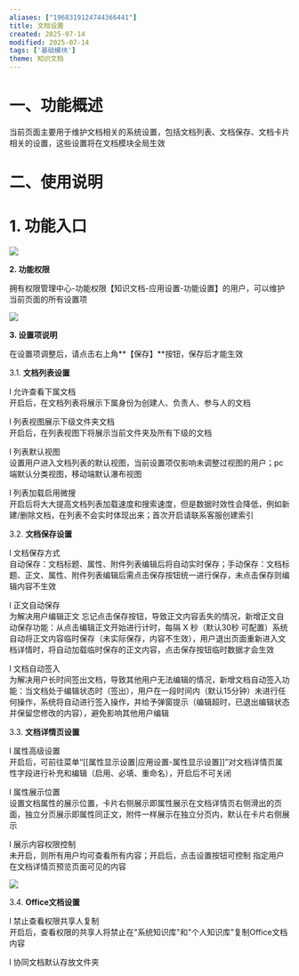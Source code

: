 ```yaml
---
aliases: ["1968319124744366441"]
title: 文档设置
created: 2025-07-14
modified: 2025-07-14
tags: ['基础模块']
theme: 知识文档
---
```


# 一、**功能概述**

当前页面主要用于维护文档相关的系统设置，包括文档列表、文档保存、文档卡片相关的设置，这些设置将在文档模块全局生效

# 二、**使用说明**

# **1. 功能入口**

![](https://myhelpdoc.oss-cn-heyuan.aliyuncs.com/mdimages/bb1ebee8717b2847d629afafd9ac2a1a.jpg)

**2. 功能权限**

拥有权限管理中心-功能权限【知识文档-应用设置-功能设置】的用户，可以维护当前页面的所有设置项

![](https://myhelpdoc.oss-cn-heyuan.aliyuncs.com/mdimages/abce5e63fe310fe63004078d58679fd6.jpg)

**3. 设置项说明**

在设置项调整后，请点击右上角**【保存】**按钮，保存后才能生效

3.1. **文档列表设置**

l 允许查看下属文档  
开启后，在文档列表将展示下属身份为创建人、负责人、参与人的文档

l 列表视图展示下级文件夹文档  
开启后，在列表视图下将展示当前文件夹及所有下级的文档

l 列表默认视图  
设置用户进入文档列表的默认视图，当前设置项仅影响未调整过视图的用户；pc端默认分类视图，移动端默认瀑布视图

l 列表加载启用微搜  
开启后将大大提高文档列表加载速度和搜索速度，但是数据时效性会降低，例如新建/删除文档，在列表不会实时体现出来；首次开启请联系客服创建索引

3.2. **文档保存设置**

l 文档保存方式  
自动保存：文档标题、属性、附件列表编辑后将自动实时保存；手动保存：文档标题、正文、属性、附件列表编辑后需点击保存按钮统一进行保存，未点击保存则编辑内容不生效

l 正文自动保存  
为解决用户编辑正文 忘记点击保存按钮，导致正文内容丢失的情况，新增正文自动保存功能：从点击编辑正文开始进行计时，每隔 X 秒（默认30秒 可配置）系统自动将正文内容临时保存（未实际保存，内容不生效），用户退出页面重新进入文档详情时，将自动加载临时保存的正文内容，点击保存按钮临时数据才会生效

l 文档自动签入  
为解决用户长时间签出文档，导致其他用户无法编辑的情况，新增文档自动签入功能：当文档处于编辑状态时（签出），用户在一段时间内（默认15分钟）未进行任何操作，系统将自动进行签入操作，并给予弹窗提示（编辑超时，已退出编辑状态并保留您修改的内容），避免影响其他用户编辑

3.3. **文档详情页设置**

l 属性高级设置  
开启后，可前往菜单“[[属性显示设置|应用设置-属性显示设置]]”对文档详情页属性字段进行补充和编辑（启用、必填、重命名），开启后不可关闭

l 属性展示位置  
设置文档属性的展示位置，卡片右侧展示即属性展示在文档详情页右侧滑出的页面，独立分页展示即属性同正文，附件一样展示在独立分页内，默认在卡片右侧展示

l 展示内容权限控制  
未开启，则所有用户均可查看所有内容；开启后，点击设置按钮可控制 指定用户在文档详情页预览页面可见的内容

![](https://myhelpdoc.oss-cn-heyuan.aliyuncs.com/mdimages/e47d5e487c2eace1c0b9ea841697194a.jpg)

3.4. **Office文档设置**

l 禁止查看权限共享人复制  
开启后，查看权限的共享人将禁止在"系统知识库"和"个人知识库"复制Office文档内容

l 协同文档默认存放文件夹  
